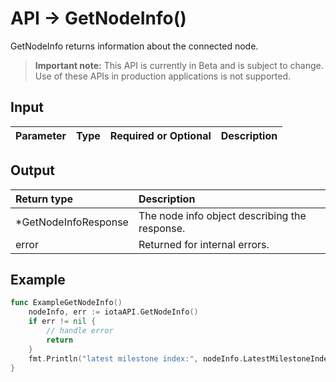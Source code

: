# API -> GetNodeInfo()
GetNodeInfo returns information about the connected node.
> **Important note:** This API is currently in Beta and is subject to change. Use of these APIs in production applications is not supported.

## Input

| Parameter       | Type | Required or Optional | Description |
|:---------------|:--------|:--------| :--------|


## Output

| Return type     | Description |
|:---------------|:--------|
| *GetNodeInfoResponse | The node info object describing the response. |
| error | Returned for internal errors. |



## Example

```go
func ExampleGetNodeInfo() 
	nodeInfo, err := iotaAPI.GetNodeInfo()
	if err != nil {
		// handle error
		return
	}
	fmt.Println("latest milestone index:", nodeInfo.LatestMilestoneIndex)
}

```
